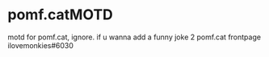 # pomf.catMOTD
motd for pomf.cat, ignore.
if u wanna add a funny joke 2 pomf.cat frontpage ilovemonkies#6030
